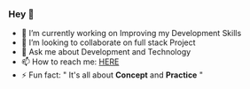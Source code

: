 ### Hey 👋

<!--
**Anupam-Panwar/Anupam-Panwar** is a ✨ _special_ ✨ repository because its `README.md` (this file) appears on your GitHub profile.

Here are some ideas to get you started:

-->

- 🔭 I’m currently working on Improving my Development Skills
- 👯 I’m looking to collaborate on full stack Project
- 💬 Ask me about Development and Technology
- 📫 How to reach me: [HERE](https://www.linkedin.com/in/anupam-panwar/)
- ⚡ Fun fact: " It's all about <strong>Concept</strong> and <strong>Practice</strong> "
